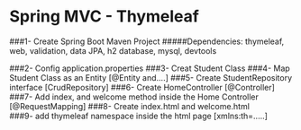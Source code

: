 # Spring MVC - Thymeleaf

###1- Create Spring Boot Maven Project
#####Dependencies:
    thymeleaf,
    web,
    validation,
    data JPA,
    h2 database,
    mysql,
    devtools
    
###2- Config application.properties
###3- Creat Student Class
###4- Map Student Class as an Entity [@Entity and....]
###5- Create StudentRepository interface [CrudRepository]
###6- Create HomeController [@Controller]
###7- Add index, and welcome method inside the Home Controller [@RequestMapping]
###8- Create index.html and welcome.html  
###9- add thymeleaf namespace inside the html page [xmlns:th=.....]
